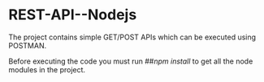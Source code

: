# REST-API--Nodejs

The project contains simple GET/POST APIs which can be executed using POSTMAN.

Before executing the code you must run ##*npm install* to get all the node modules in the project.
